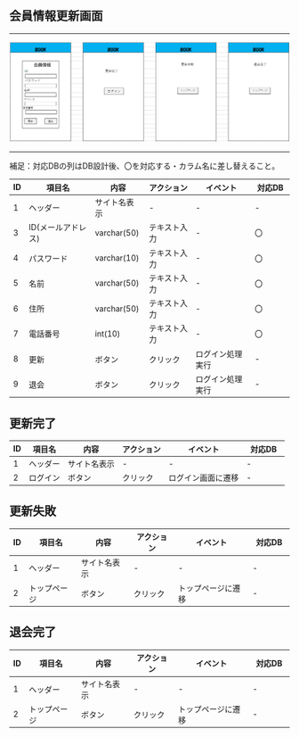 ## 会員情報更新画面
*****
<img src="img/kaiinzyouhou.png" width="1000">

*****
補足：対応DBの列はDB設計後、〇を対応する・カラム名に差し替えること。

| ID | 項目名 | 内容 | アクション | イベント | 対応DB　|
|----|------|-----|-----------|----------|--------|
|1   |ヘッダー |サイト名表示|-    |-         |-       |
|3   |ID(メールアドレス)|varchar(50)|テキスト入力|-        |〇      |
|4   |パスワード  |varchar(10)|テキスト入力|-         |〇      |
|5   |名前  |varchar(50)|テキスト入力|-         |〇      |
|6   |住所|varchar(50)|テキスト入力|-         |〇      |
|7   |電話番号 |int(10)|テキスト入力|-         |〇      |
|8   |更新|ボタン|クリック|ログイン処理実行|-|
|9   |退会|ボタン|クリック|ログイン処理実行|-|

## 更新完了
| ID | 項目名 | 内容 | アクション | イベント | 対応DB　|
|----|------|-----|-----------|----------|--------|
|1   |ヘッダー |サイト名表示|-    |-         |-       |
|2   |ログイン|ボタン|クリック|ログイン画面に遷移|-|

## 更新失敗
| ID | 項目名 | 内容 | アクション | イベント | 対応DB　|
|----|------|-----|-----------|----------|--------|
|1   |ヘッダー |サイト名表示|-    |-         |-       |
|2   |トップページ|ボタン|クリック|トップページに遷移|-|

## 退会完了
| ID | 項目名 | 内容 | アクション | イベント | 対応DB　|
|----|------|-----|-----------|----------|--------|
|1   |ヘッダー |サイト名表示|-    |-         |-       |
|2   |トップページ|ボタン|クリック|トップページに遷移|-|
